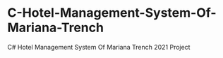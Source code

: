 # C-Hotel-Management-System-Of-Mariana-Trench
C# Hotel Management System Of Mariana Trench 2021 Project 
